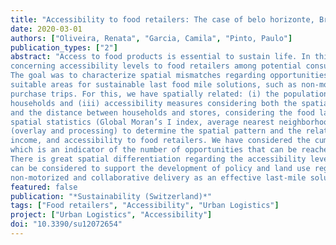 ```yaml
---
title: "Accessibility to food retailers: The case of belo horizonte, Brazil"
date: 2020-03-01
authors: ["Oliveira, Renata", "Garcia, Camila", "Pinto, Paulo"]
publication_types: ["2"]
abstract: "Access to food products is essential to sustain life. In this paper, we discuss the differences
concerning accessibility levels to food retailers among potential consumers in Belo Horizonte, Brazil.
The goal was to characterize spatial mismatches regarding opportunities to access food and identify
suitable areas for sustainable last food mile solutions, such as non-motorized home delivery and
purchase trips. For this, we have spatially related: (i) the population concentration; (ii) the income of
households and (iii) accessibility measures considering both the spatial structure of food retailers
and the distance between households and stores, considering the food last mile. We have then used
spatial statistics (Global Moran’s I index, average nearest neighborhood analysis) and spatial analyses
(overlay and processing) to determine the spatial pattern and the relation of the variables population,
income, and accessibility to food retailers. We have considered the cumulative-opportunity measure,
which is an indicator of the number of opportunities that can be reached within a time threshold.
There is great spatial differentiation regarding the accessibility levels of food retailers and the results
can be considered to support the development of policy and land use regulation that can stimulate
non-motorized and collaborative delivery as an effective last-mile solution."
featured: false
publication: "*Sustainability (Switzerland)*"
tags: ["Food retailers", "Accessibility", "Urban Logistics"]
project: ["Urban Logistics", "Accessibility"]
doi: "10.3390/su12072654"
---
```


